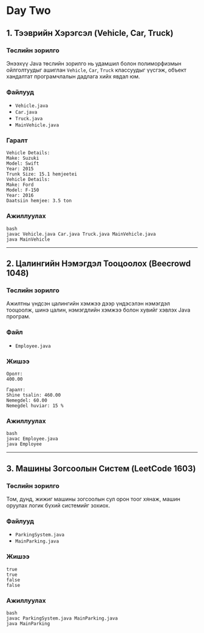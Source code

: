 # Day Two

## 1. Тээврийн Хэрэгсэл (Vehicle, Car, Truck)

### Төслийн зорилго

Энээхүү Java төслийн зорилго нь удамшил болон полиморфизмын ойлголтуудыг ашиглан `Vehicle`, `Car`, `Truck` классуудыг үүсгэж, объект хандалтат програмчлалын дадлага хийх явдал юм.

### Файлууд

* `Vehicle.java`
* `Car.java`
* `Truck.java`
* `MainVehicle.java`

### Гаралт

```
Vehicle Details:
Make: Suzuki
Model: Swift
Year: 2015
Trunk Size: 15.1 hemjeetei
Vehicle Details:
Make: Ford
Model: F-150
Year: 2016
Daatsiin hemjee: 3.5 ton
```

### Ажиллуулах

```
bash
javac Vehicle.java Car.java Truck.java MainVehicle.java
java MainVehicle
```

---

## 2. Цалингийн Нэмэгдэл Тооцоолох (Beecrowd 1048)

### Төслийн зорилго

Ажилтны үндсэн цалингийн хэмжээ дээр үндэсэлэн нэмэгдэл тооцоолж, шинэ цалин, нэмэгдлийн хэмжээ болон хувийг хэвлэх Java програм.

### Файл

* `Employee.java`

### Жишээ

```
Оролт:
400.00

Гаралт:
Shine tsalin: 460.00
Nemegdel: 60.00
Nemegdel huviar: 15 %
```

### Ажиллуулах

```
bash
javac Employee.java
java Employee
```

---

## 3. Машины Зогсоолын Систем (LeetCode 1603)

### Төслийн зорилго

Том, дунд, жижиг машины зогсоолын сул орон тоог хянаж, машин оруулах логик бүхий системийг зохиох.

### Файлууд

* `ParkingSystem.java`
* `MainParking.java`

### Жишээ

```
true
true
false
false
```

### Ажиллуулах

```
bash
javac ParkingSystem.java MainParking.java
java MainParking
```
